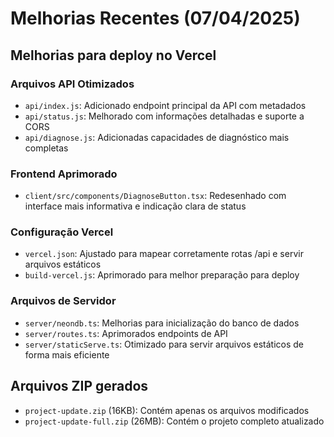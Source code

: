 # Melhorias Recentes (07/04/2025)

## Melhorias para deploy no Vercel

### Arquivos API Otimizados
- `api/index.js`: Adicionado endpoint principal da API com metadados
- `api/status.js`: Melhorado com informações detalhadas e suporte a CORS
- `api/diagnose.js`: Adicionadas capacidades de diagnóstico mais completas

### Frontend Aprimorado
- `client/src/components/DiagnoseButton.tsx`: Redesenhado com interface mais informativa e indicação clara de status

### Configuração Vercel
- `vercel.json`: Ajustado para mapear corretamente rotas /api e servir arquivos estáticos
- `build-vercel.js`: Aprimorado para melhor preparação para deploy

### Arquivos de Servidor
- `server/neondb.ts`: Melhorias para inicialização do banco de dados
- `server/routes.ts`: Aprimorados endpoints de API
- `server/staticServe.ts`: Otimizado para servir arquivos estáticos de forma mais eficiente

## Arquivos ZIP gerados
- `project-update.zip` (16KB): Contém apenas os arquivos modificados
- `project-update-full.zip` (26MB): Contém o projeto completo atualizado
